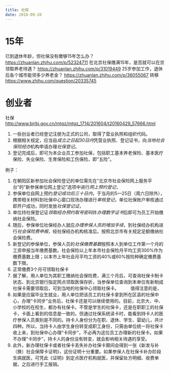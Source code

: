 ```yaml
---
title: 社保
date: 2018-09-28
---
```

# 15年
已到退休年龄，但社保没有缴够15年怎么办？
https://zhuanlan.zhihu.com/p/52324711
在北京社保缴满15年，是否就可以在京领取养老待遇？
https://zhuanlan.zhihu.com/p/31019449
25岁参加工作，退休后各个城市能领多少养老金？
https://zhuanlan.zhihu.com/p/36055067
转移
https://www.zhihu.com/question/20335745

# 创业者
社保 
http://www.bjrbj.gov.cn/mtgz/mtgz_1714/201604/t20160429_57666.html
1. 一些创业者已经登记注册为正式的公司，取得了营业执照和组织代码。
2. 根据相关规定，应当自*成立之日起30日内*凭营业执照、登记证书，向*当地社会保险经办*机构申请办理*社保登记*。
3. 登记完成后，即可为本企业员工参加社保，包括职工基本养老保险、基本医疗保险、失业保险、生育保险和工伤保险，即“五险”。

例子：
1. 在朝阳区新参加社会保险登记的单位需先在“北京市社会保险网上服务平台”的“新参保单位网上登记”选项中进行*网上预约登记*，
2. 参保单位自网上预约*登记成功后三十日内*，于当月的5—25日（周六日除外），携带相关材料到社保中心窗口现场办理进行*审核登记*，单位社保账户审核通过即开户成功，同时发放*社保登记证*，
3. 单位持社保登记证*领取经办预约取号密码*并*办理数字证书*后即可为员工开始缴纳社会保险。
4. 随后，参保单位社保经办人就应*办理参保人员的增加手续*，到社保经办机构进行*社会保险费申报*，经社保经办机构核准后，按照北京市有关规定足额缴纳社会保险费。
5. 新登记的参保单位，参保人员的*社保缴费基数*按照本人到单位工作第一个月的工资申报当年缴费基数。社会保险以上年本市社会保险月平均工资300%作为缴费基数上限；以本市上年社会月平均工资的40%或60%按险种确定缴费基数下限。
6. 正常缴费3个月可领取社保卡
7. 据了解，用人单位为其职工缴纳社会保险费，满三个月后，可查询社保卡制卡状态、到北京银行指定网点领取医保存折，当参保单位查询到本单位有新制成社保卡需要领取后，可到当地的社保中心领取社保卡。
　　
值得注意的是，
1. 如果是应届毕业生就业，用人单位把该员工的社保卡拿到所在区县的社保中心，办理“卡同步”业务后，社保卡还是可以继续使用的。目前，北京大、中、小学校的在校生，都办有社保卡。不管是学生的社保卡，还是在职职工的社保卡，卡面上看到的信息是一致的。但通过社保系统读卡时，能看到持卡人的医疗参保人员类别是不同的。持卡人身份分为在职、退休、学生、婴幼儿，共计四种。所以，当持卡人由学生身份转变成职工身份，只需由单位统一将社保卡收上来，到社保中心办理“卡同步”，不必再为这位员工办理新的社保卡。如果不办理“卡同步”，持卡人的身份没有转变，就会影响相关待遇的享受。
2. 此外，新办理社保卡或者社保卡丢失补办社保卡期间会得到一张《新发与补（换）社会保障卡证明》，这份证明十分重要。如果参保人在社保卡补办阶段生病就医，可凭此《证明》到定点医疗机构就医，并保留处方明细、收费单据，之后进行手工报销。